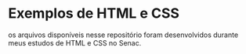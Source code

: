 # Exemplos de HTML e CSS
os arquivos disponíveis nesse repositório foram desenvolvidos durante meus estudos de HTML e CSS no Senac.
